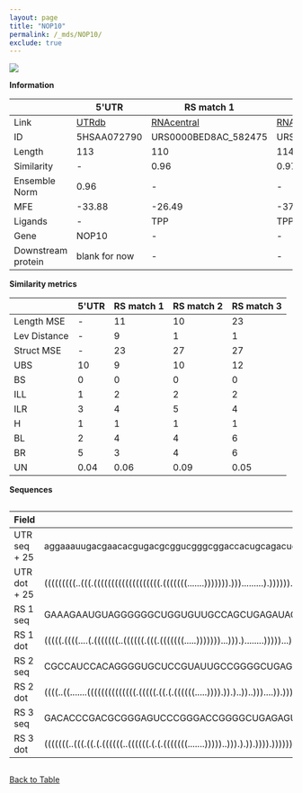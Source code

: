 ```yaml
---
layout: page
title: "NOP10"
permalink: /_mds/NOP10/
exclude: true
---
```




![](../../alns_9.28.22/aln_5HSAA072790_0.995.png?raw=true)


**Information**

| | 5'UTR       | RS match 1   | RS match 2  | RS match 3 |
| ---- | ----------- | ----------- | ----------- | ----------- |
| Link | <a href="http://utrdb.ba.itb.cnr.it/getutr/5HSAA072790/1" target="_blank" rel="noopener noreferrer">UTRdb</a>   | <a href="https://rnacentral.org/rna/URS0000BED8AC/582475" target="_blank" rel="noopener noreferrer">RNAcentral</a>     |<a href="https://rnacentral.org/rna/URS0000C5DC23/1736531" target="_blank" rel="noopener noreferrer">RNAcentral</a>  | <a href="https://rnacentral.org/rna/URS000074B371/258533" target="_blank" rel="noopener noreferrer">RNAcentral</a>   |
| ID | 5HSAA072790     | URS0000BED8AC_582475     | URS0000C5DC23_1736531     | URS000074B371_258533     |
| Length | 113     |  110    | 114   |  112    |
| Similarity | - | 0.96 | 0.97 | 0.96 |
| Ensemble Norm | 0.96 | - | - | - |
| MFE | -33.88 | -26.49 | -37.50 | -45.28 |
| Ligands | - | TPP | TPP | TPP |
| Gene | NOP10 | - | - | - |
| Downstream protein | blank for now    |    -    | -  | - |


**Similarity metrics**

| | 5'UTR       | RS match 1   | RS match 2  | RS match 3 |
| ---- | ----------- | ----------- | ----------- | ----------- |
| Length MSE | - | 11 | 10 | 23 |
| Lev Distance | - | 9 | 1 | 1 |
| Struct MSE | - | 23 | 27 | 27 |
| UBS| 10 | 9 | 10 | 12 |
| BS | 0 | 0 | 0 | 0 |
| ILL | 1 | 2 | 2 | 2 |
| ILR | 3 | 4 | 5 | 4 |
| H | 1 | 1 | 1 | 1 |
| BL | 2 | 4 | 4 | 6 |
| BR | 5 | 3 | 4 | 6 |
| UN | 0.04 | 0.06 | 0.09 | 0.05 |

**Sequences**


<div style="overflow-x:auto;">

<table>
<colgroup>
<col width="30%" />
<col width="70%" />
</colgroup>
<thead>
<tr class="header">
<th>Field</th>
<th>Description</th>
</tr>
</thead>
<tbody>
<tr>
<td markdown="span">UTR seq + 25 </td>
<td markdown="span"> aggaaauugacgaacacgugacgcggucgggcggaccacugcagacugagcgguggaccgaauugggaccgcuggcuuauaagcgaucATGTTTCTCCAGTATTACCTCAACG </td>
</tr>
<tr>
<td markdown="span">UTR dot + 25  </td>
<td markdown="span"> (((((((((..(((.(((((((((((((((((((.(((((((.......))))))).))).........).)))))).....))).)))))))))..)))).)).))).....
</td>
</tr>


<tr>
<td markdown="span">RS 1 seq </td>
<td markdown="span"> GAAAGAAUGUAGGGGGGCUGGUGUUGCCAGCUGAGAUAGUGUCCGAUAGACGCUGACCCUUUGAACCUGAUUUGGCUCGUACCAGCGUAGGGAACAUCUAUUCAAAAAGU
</td>
</tr>


<tr>
<td markdown="span">RS 1 dot </td>
<td markdown="span"> (((((.((((....(.(((((((..((((((.(((.(((((((.....)))))))...))).)........)))))...))))))).).....)))))).))).......
</td>
</tr>


<tr>
<td markdown="span">RS 2 seq </td>
<td markdown="span"> CGCCAUCCACAGGGGUGCUCCGUAUUGCCGGGGCUGAGAUGCGGCACGCUAAGUGCGCGGACCCUAAAGCUGAUCUGGGUAAUACCAGCGGAGCGAGGCGGGCGAUGUUUUCCG
</td>
</tr>


<tr>
<td markdown="span">RS 2 dot </td>
<td markdown="span"> ((((..((.......((((((((((((((.(((((.((.(.((((((.....)))).)).)..))..)))....)).))))))....)))))))).))..))))..........
</td>
</tr>


<tr>
<td markdown="span">RS 3 seq </td>
<td markdown="span"> GACACCCGACGCGGGAGUCCCGGGACCGGGGCUGAGAGUGGGCCAAUCACCGGCCCUGACCGUUGCACCUGAUCCGGGUCAUGCCGGCGAAGGGAGAGGGAAUGUCUGAGCG
</td>
</tr>


<tr>
<td markdown="span">RS 3 dot </td>
<td markdown="span"> (((((((..(((.((.(.((((((..((((((.(.(.(((((((.......)))))..))).).)).)))).)))))).)...)).)))..)))........))))......
</td>
</tr>

</tbody>
</table>


</div>


[Back to Table](../../display)

